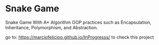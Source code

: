# Snake Game
Snake Game With A* Algorithm
OOP practices such as Encapsulation, Inheritance, Polymorphism, and Abstraction.
              
go to: https://marciofelicioo.github.io/InProgresss/ to check this project

